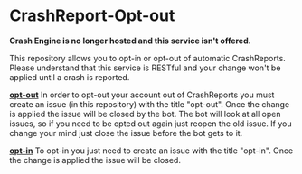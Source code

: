 CrashReport-Opt-out 
===================

**Crash Engine is no longer hosted and this service isn't offered.**

This repository allows you to opt-in or opt-out of automatic CrashReports. Please understand that this service is RESTful and your change won't be applied until a crash is reported.

[__opt-out__](https://github.com/PocketMine-CrashReport/CrashReport-Opt-out/issues/new?title=opt-out)
In order to opt-out your account out of CrashReports you must create an issue (in this repository) with the title "opt-out". Once the change is applied the issue will be closed by the bot. The bot will look at all open issues, so if you need to be opted out again just reopen the old issue. If you change your mind just close the issue before the bot gets to it.

[__opt-in__](https://github.com/PocketMine-CrashReport/CrashReport-Opt-out/issues/new?title=opt-in)
To opt-in you just need to create an issue with the title "opt-in". Once the change is applied the issue will be closed.
